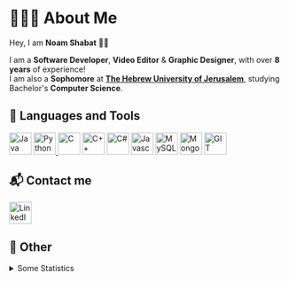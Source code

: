 # 👨🏻‍💻 About Me
Hey, I am <b>Noam Shabat</b> 👋🏽

I am a <b>Software Developer</b>, <b>Video Editor</b> & <b>Graphic Designer</b>, with over <b>8 years</b> of experience!<br>
I am also a <b>Sophomore</b> at <b>[The Hebrew University of Jerusalem](https://en.huji.ac.il/en)</b>, studying Bachelor's <b>Computer Science</b>.

## 🔨 Languages and Tools
<div align="left">
    <a href="https://www.java.com/en/"><img alt="Java" width="40" height="40" src="https://cdn.jsdelivr.net/gh/devicons/devicon/icons/java/java-original.svg"/></a>
    <a href="https://www.python.org/"><img alt="Python" width="40" height="40" src="https://cdn.jsdelivr.net/gh/devicons/devicon/icons/python/python-original.svg"/>
    <a href="https://en.wikipedia.org/wiki/C_(programming_language)#:~:text=C%20(%2F%CB%88si%CB%90%2F,capabilities%20of%20the%20targeted%20CPUs."><img alt="C" width="40" height="40" src="https://cdn.jsdelivr.net/gh/devicons/devicon/icons/c/c-original.svg"/></a>
    <a href="https://en.wikipedia.org/wiki/C%2B%2B"><img alt="C++" width="40" height="40" src="https://cdn.jsdelivr.net/gh/devicons/devicon/icons/cplusplus/cplusplus-original.svg"/></a>
    <a href="https://en.wikipedia.org/wiki/C_Sharp_(programming_language)"><img alt="C#" width="40" height="40" src="https://cdn.jsdelivr.net/gh/devicons/devicon/icons/csharp/csharp-original.svg"/></a>
    <a href="https://en.wikipedia.org/wiki/JavaScript"><img alt="Javascript" width="40" height="40" src="https://cdn.jsdelivr.net/gh/devicons/devicon/icons/javascript/javascript-original.svg"/></a>
    <a href="https://www.mysql.com/"><img alt="MySQL" width="40" height="40" src="https://cdn.jsdelivr.net/gh/devicons/devicon/icons/mysql/mysql-original.svg"/></a>
    <a href="https://www.mongodb.com/"><img alt="MongoDB" width="40" height="40" src="https://cdn.jsdelivr.net/gh/devicons/devicon/icons/mongodb/mongodb-original.svg"/></a>
    <a href="https://git-scm.com/"><img alt="GIT" width="40" height="40" src="https://cdn.jsdelivr.net/gh/devicons/devicon/icons/git/git-plain.svg"/></a>
</div>

## 📬 Contact me
<div align="left">
  <a href="https://www.linkedin.com/in/noam-shabat/"><img alt="LinkedIn" width="40" height="40" src="https://cdn.jsdelivr.net/gh/devicons/devicon/icons/linkedin/linkedin-original.svg"/></a>
</div>


## 🌟 Other
<details>
  <summary>Some Statistics</summary>
  <div align="center">
    <img height="175rem" alt="GitHub Stats" src="https://github-readme-stats.vercel.app/api?username=Noamshabat1&count_private=true&show_icons=true&theme=dark" />&nbsp;&nbsp;&nbsp;
    &nbsp;&nbsp;
    <img height="175rem" alt="GitHub Language Stats" src="https://github-readme-stats.vercel.app/api/top-langs/?username=Noamshabat1&theme=dark&layout=compact&langs_count=6" />&nbsp;&nbsp;&nbsp;
  </div>
</details>
